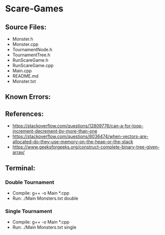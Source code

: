 # Scare-Games
## Source Files:
- Monster.h
- Monster.cpp
- TournamentNode.h
- TournamentTree.h
- RunScareGame.h
- RunScareGame.cpp
- Main.cpp
- README.md
- Monster.txt
## Known Errors:
## References:
- https://stackoverflow.com/questions/12809776/can-a-for-loop-increment-decrement-by-more-than-one
- https://stackoverflow.com/questions/8036474/when-vectors-are-allocated-do-they-use-memory-on-the-heap-or-the-stack
- https://www.geeksforgeeks.org/construct-complete-binary-tree-given-array/
## Terminal:
### Double Tournament
- Compile: g++ -o Main *.cpp
- Run: ./Main Monsters.txt double
### Single Tournament
- Compile: g++ -o Main *.cpp
- Run: ./Main Monsters.txt single
